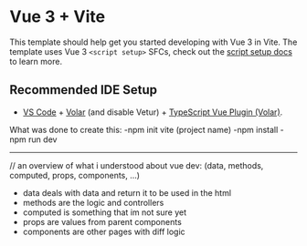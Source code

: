 # Vue 3 + Vite

This template should help get you started developing with Vue 3 in Vite. The template uses Vue 3 `<script setup>` SFCs, check out the [script setup docs](https://v3.vuejs.org/api/sfc-script-setup.html#sfc-script-setup) to learn more.

## Recommended IDE Setup

- [VS Code](https://code.visualstudio.com/) + [Volar](https://marketplace.visualstudio.com/items?itemName=Vue.volar) (and disable Vetur) + [TypeScript Vue Plugin (Volar)](https://marketplace.visualstudio.com/items?itemName=Vue.vscode-typescript-vue-plugin).

What was done to create this:
-npm init vite (project name)
-npm install
-npm run dev

---
// an overview of what i understood about vue dev:
(data, methods, computed, props, components, ...)
- data deals with data and return it to be used in the html
- methods are the logic and controllers
- computed is something that im not sure yet
- props are values from parent components
- components are other pages with diff logic
